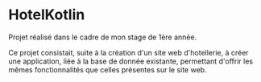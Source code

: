 # HotelKotlin

Projet réalisé dans le cadre de mon stage de 1ère année.

Ce projet consistait, suite à la création d'un site web d'hotellerie, à créer une application, liée à la base de donnée existante, permettant d'offrir les mêmes fonctionnalités que celles présentes sur le site web.

